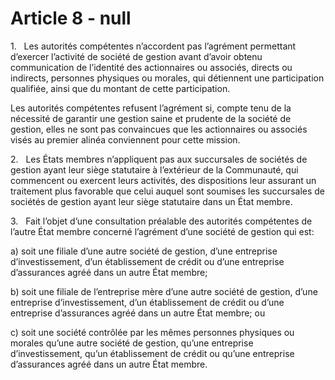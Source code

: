 # Article 8 - null


1.   Les autorités compétentes n’accordent pas l’agrément permettant d’exercer l’activité de société de gestion avant d’avoir obtenu communication de l’identité des actionnaires ou associés, directs ou indirects, personnes physiques ou morales, qui détiennent une participation qualifiée, ainsi que du montant de cette participation.

Les autorités compétentes refusent l’agrément si, compte tenu de la nécessité de garantir une gestion saine et prudente de la société de gestion, elles ne sont pas convaincues que les actionnaires ou associés visés au premier alinéa conviennent pour cette mission.

2.   Les États membres n’appliquent pas aux succursales de sociétés de gestion ayant leur siège statutaire à l’extérieur de la Communauté, qui commencent ou exercent leurs activités, des dispositions leur assurant un traitement plus favorable que celui auquel sont soumises les succursales de sociétés de gestion ayant leur siège statutaire dans un État membre.

3.   Fait l’objet d’une consultation préalable des autorités compétentes de l’autre État membre concerné l’agrément d’une société de gestion qui est:

a) soit une filiale d’une autre société de gestion, d’une entreprise d’investissement, d’un établissement de crédit ou d’une entreprise d’assurances agréé dans un autre État membre;

b) soit une filiale de l’entreprise mère d’une autre société de gestion, d’une entreprise d’investissement, d’un établissement de crédit ou d’une entreprise d’assurances agréé dans un autre État membre; ou

c) soit une société contrôlée par les mêmes personnes physiques ou morales qu’une autre société de gestion, qu’une entreprise d’investissement, qu’un établissement de crédit ou qu’une entreprise d’assurances agréé dans un autre État membre.
